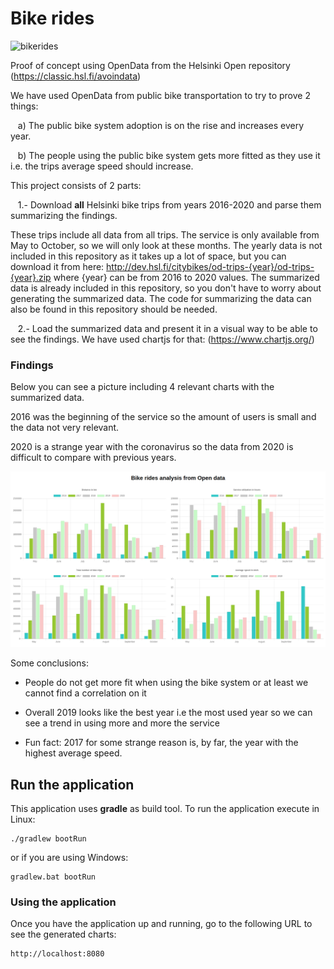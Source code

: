 # Bike rides

![bikerides](https://github.com/mostrovoi/bikerides/workflows/bikerides/badge.svg)

Proof of concept using OpenData from the Helsinki Open repository (https://classic.hsl.fi/avoindata)

We have used OpenData from public bike transportation to try to prove 2 things:

&nbsp;&nbsp; a) The public bike system adoption is on the rise and increases every year.

&nbsp;&nbsp; b) The people using the public bike system gets more fitted as they use it i.e. the trips average speed should increase.

This project consists of 2 parts:

&nbsp;&nbsp; 1.- Download **all** Helsinki bike trips from years 2016-2020 and parse them summarizing the findings. 

These trips include all data from all trips.
The service is only available from May to October, so we will only look at these months. The yearly data is not included in this repository as it takes up a lot of space, but you can download it from here:
http://dev.hsl.fi/citybikes/od-trips-{year}/od-trips-{year}.zip where {year} can be from 2016 to 2020 values.
The summarized data is already included in this repository, so you don't have to worry about generating the summarized data. The code for summarizing the data can also be found in this repository should be needed.


&nbsp;&nbsp; 2.- Load the summarized data and present it in a visual way to be able to see the findings. We have used chartjs for that: (https://www.chartjs.org/)

### Findings

Below you can see a picture including 4 relevant charts with the summarized data. 

2016 was the beginning of the service so the amount of users is small and the data not very relevant.

2020 is a strange year with the coronavirus so the data from 2020 is difficult to compare with previous years.


![Bike rides charts](https://github.com/mostrovoi/bikerides/blob/master/ridesanalysis.png?raw=true)

Some conclusions:

* People do not get more fit when using the bike system or at least we cannot find a correlation on it

* Overall 2019 looks like the best year i.e the most used year so we can see a trend in using more and more the service

* Fun fact: 2017 for some strange reason is, by far, the year with the highest average speed. 


## Run the application

This application uses **gradle** as build tool. To run the application execute in Linux:

```
./gradlew bootRun
```

or if you are using Windows:

```
gradlew.bat bootRun
```

### Using the application

Once you have the application up and running, go to the following URL to see the generated charts:

```
http://localhost:8080
```

